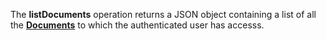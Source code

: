 The **listDocuments** operation returns a JSON object containing a list of all the [**Documents**](#tag/documents) to which the authenticated user has accesss.
